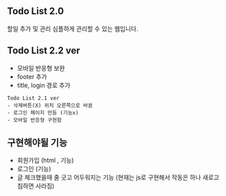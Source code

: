 Todo List 2.0
-
할일 추가 및 관리 심플하게 관리할 수 있는 웹입니다.

Todo List 2.2 ver
-
- 모바일 반응형 보완
- footer 추가
- title, login 경로 추가

```
Todo List 2.1 ver
- 삭제버튼(X) 위치 오른쪽으로 바꿈
- 로그인 페이지 만듬 (기능x)
- 모바일 반응형 구현함
```
구현해야될 기능
-
- 회원가입 (html , 기능)
- 로그인 (기능)
- 글 체크했을때 줄 긋고 어두워지는 기능
(현재는 js로 구현해서 작동은 하나 새로고침하면 사라짐)
